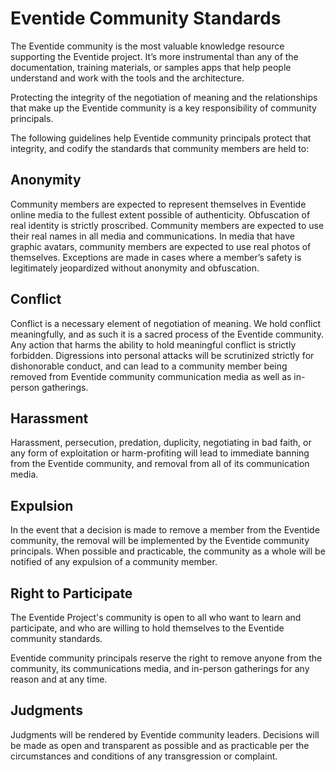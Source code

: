 # Eventide Community Standards

The Eventide community is the most valuable knowledge resource supporting the Eventide project. It’s more instrumental than any of the documentation, training materials, or samples apps that help people understand and work with the tools and the architecture.

Protecting the integrity of the negotiation of meaning and the relationships that make up the Eventide community is a key responsibility of community principals.

The following guidelines help Eventide community principals protect that integrity, and codify the standards that community members are held to:

## Anonymity
Community members are expected to represent themselves in Eventide online media to the fullest extent possible of authenticity. Obfuscation of real identity is strictly proscribed. Community members are expected to use their real names in all media and communications. In media that have graphic avatars, community members are expected to use real photos of themselves. Exceptions are made in cases where a member’s safety is legitimately jeopardized without anonymity and obfuscation.

## Conflict
Conflict is a necessary element of negotiation of meaning. We hold conflict meaningfully, and as such it is a sacred process of the Eventide community.  Any action that harms the ability to hold meaningful conflict is strictly forbidden. Digressions into personal attacks will be scrutinized strictly for dishonorable conduct, and can lead to a community member being removed from Eventide community communication media as well as in-person gatherings.

## Harassment
Harassment, persecution, predation, duplicity, negotiating in bad faith, or any form of exploitation or harm-profiting will lead to immediate banning from the Eventide community, and removal from all of its communication media.

## Expulsion
In the event that a decision is made to remove a member from the Eventide community, the removal will be implemented by the Eventide community principals. When possible and practicable, the community as a whole will be notified of any expulsion of a community member.

## Right to Participate
The Eventide Project's community is open to all who want to learn and participate, and who are willing to hold themselves to the Eventide community standards.

Eventide community principals reserve the right to remove anyone from the community, its communications media, and in-person gatherings for any reason and at any time.

## Judgments
Judgments will be rendered by Eventide community leaders. Decisions will be made as open and transparent as possible and as practicable per the circumstances and conditions of any transgression or complaint.

